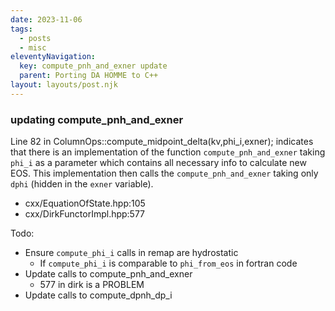 ```yaml
---
date: 2023-11-06
tags:
  - posts
  - misc
eleventyNavigation:
  key: compute_pnh_and_exner update
  parent: Porting DA HOMME to C++
layout: layouts/post.njk
---
```



### updating compute_pnh_and_exner

Line 82 in ColumnOps::compute_midpoint_delta(kv,phi_i,exner);
indicates that there is an implementation of the function `compute_pnh_and_exner` taking `phi_i` as a parameter
which contains all necessary info to calculate new EOS. 
This implementation then calls the `compute_pnh_and_exner` taking only `dphi` (hidden in the `exner` variable).


* cxx/EquationOfState.hpp:105
* cxx/DirkFunctorImpl.hpp:577



Todo:
* Ensure `compute_phi_i` calls in remap are hydrostatic
  * If `compute_phi_i` is comparable to `phi_from_eos` in fortran code
* Update calls to compute_pnh_and_exner
    * 577 in dirk is a PROBLEM
* Update calls to compute_dpnh_dp_i





